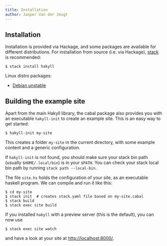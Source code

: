 ```yaml
---
title: Installation
author: Jasper Van der Jeugt
---
```


Installation
------------

Installation is provided via Hackage, and some packages are available for
different distributions. For installation from source (i.e. via Hackage),
[stack] is recommended:

    $ stack install hakyll

[stack]: http://www.haskellstack.org/

Linux distro packages:

- [Debian unstable](http://packages.debian.org/source/sid/haskell-hakyll)

Building the example site
-------------------------

Apart from the main Hakyll library, the cabal package also provides you with an
executable `hakyll-init` to create an example site. This is an easy way to get
started:

    $ hakyll-init my-site

This creates a folder `my-site` in the current directory, with some example
content and a generic configuration.

If `hakyll-init` is not found, you should make sure your stack bin path
(usually `$HOME/.local/bin`) is in your `$PATH`. You can check your stack local
bin path by running `stack path --local-bin`.

The file `site.hs` holds the configuration of your site, as an executable
haskell program. We can compile and run it like this:

    $ cd my-site
    $ stack init  # creates stack.yaml file based on my-site.cabal
    $ stack build
    $ stack exec site build

If you installed `hakyll` with a preview server (this is the default), you can
now use

    $ stack exec site watch

and have a look at your site at
[http://localhost:8000/](http://localhost:8000/).
